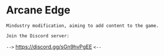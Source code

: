 # Arcane Edge

`Mindustry modification, aiming to add content to the game.`

`Join the Discord server:`

`-->` <https://discord.gg/sGn9hvPgEE> `<--`
